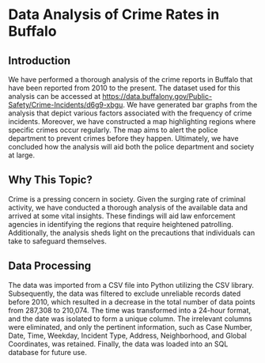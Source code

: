 # Data Analysis of Crime Rates in Buffalo
## Introduction
We have performed a thorough analysis of the crime reports in Buffalo that have been reported from 2010 to the present. The dataset used for this analysis can be accessed at https://data.buffalony.gov/Public-Safety/Crime-Incidents/d6g9-xbgu. We have generated bar graphs from the analysis that depict various factors associated with the frequency of crime incidents. Moreover, we have constructed a map highlighting regions where specific crimes occur regularly. The map aims to alert the police department to prevent crimes before they happen. Ultimately, we have concluded how the analysis will aid both the police department and society at large.
## Why This Topic?
Crime is a pressing concern in society. 
Given the surging rate of criminal activity, we have conducted a thorough analysis of the available data and arrived at some vital insights. These findings will aid law enforcement agencies in identifying the regions that require heightened patrolling. Additionally, the analysis sheds light on the precautions that individuals can take to safeguard themselves.
## Data Processing
The data was imported from a CSV file into Python utilizing the CSV library. Subsequently, the data was filtered to exclude unreliable records dated before 2010, which resulted in a decrease in the total number of data points from 287,308 to 210,074. The time was transformed into a 24-hour format, and the date was isolated to form a unique column. The irrelevant columns were eliminated, and only the pertinent information, such as Case Number, Date, Time, Weekday, Incident Type, Address, Neighborhood, and Global Coordinates, was retained. Finally, the data was loaded into an SQL database for future use.

